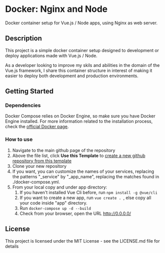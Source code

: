 # Docker: Nginx and Node

Docker container setup for Vue.js / Node apps, using Nginx as web server.

## Description

This project is a simple docker container setup designed to development or deploy applications made with Vue.js / Node.

As a developer looking to improve my skils and abilities in the domain of the Vue.js framework, I share this container structure in interest of making it easier to deploy both development and production environments.

## Getting Started

### Dependencies

Docker Compose relies on Docker Engine, so make sure you have Docker Engine installed. For more information related to the installation process, check the [official Docker page](https://docs.docker.com/compose/install/).

### How to use

1.  Navigate to the main github page of the repository
2.  Above the file list, click **Use this Template** to [create a new github repository from this template](https://docs.github.com/en/repositories/creating-and-managing-repositories/creating-a-repository-from-a-template#creating-a-repository-from-a-template)
3.  Clone your new repository
4.  If you want, you can customize the names of your services, replacing the patterns "\_service" by "\_app_name", replacing the matches found in ./docker-compose.yml.
5.  From your local copy and under app directory:
    1. If you haven't installed Vue Cli before, run `npm install -g @vue/cli`
    2. If you want to create a new app, run `vue create . `, else copy all your code inside "app" directory.
    3. Run `docker-compose up -d --build`
    4. Check from your browser, open the URL http://0.0.0.0/

<!--
 ### Executing program

 * How to run the program
 * Step-by-step bullets
 ```
 code blocks for commands
 ```

 ## Help

 Any advise for common problems or issues.
 ```
 command to run if program contains helper info
 ```

 ## Authors

 Contributors names and contact info

 ex. Dominique Pizzie
 ex. [@DomPizzie](https://twitter.com/dompizzie)
-->

## License

This project is licensed under the MIT License - see the LICENSE.md file for details

